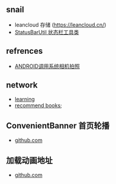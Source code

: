 ## snail
- leancloud 存储 (https://leancloud.cn/)
- [StatusBarUtil 状态栏工具类](http://jaeger.itscoder.com/android/2016/03/27/statusbar-util.html)

## refrences
- [ANDROID调用系统相机拍照](http://stormzhang.com/android/2013/10/19/android-call-camera/)

## network
- [learning](http://m.sohu.com/ca/?channel=learning&index=3)
- [recommend books](https://frodo.douban.com/jsonp/subject_collection/book_fiction/items?os=ios&for_mobile=1&callback=jsonp3&start=36&count=18&loc_id=0&_=1476104057363);

## ConvenientBanner 首页轮播
- [github.com](https://github.com/lichengcai/Android-ConvenientBanner)

## 加载动画地址
- [github.com](https://github.com/zzz40500/android-shapeLoadingView)